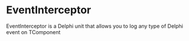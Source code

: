 EventInterceptor
================

EventInterceptor is a Delphi unit that allows you to log any type of Delphi event on TComponent
